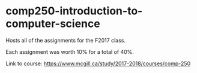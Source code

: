 # comp250-introduction-to-computer-science

Hosts all of the assignments for the F2017 class.

Each assignment was worth 10% for a total of 40%.

Link to course: https://www.mcgill.ca/study/2017-2018/courses/comp-250
